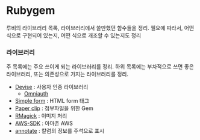 # Rubygem

루비의 라이브러리 목록, 라이브러리에서 쓸만했던 함수들을 정리. 필요에 따라서, 어떤 식으로 구현되어 있는지, 어떤 식으로 개조할 수 있는지도 정리

### 라이브러리

주 목록에는 주요 쓰이게 되는 라이브러리를 정리. 하위 목록에는 부차적으로 쓰면 좋은 라이브러리, 또는 의존성으로 가지는 라이브러리를 정리.

* [Devise](./Devise) : 사용자 인증 라이브러리
  * [Omniauth](./Omniauth) 
* [Simple form](./SimpleForm) : HTML form 태그
* [Paper clip](./PaperClip) : 첨부파일을 위한 Gem
* [RMagick](./RMagick) : 이미지 처리
* [AWS-SDK](./AWS-SDK) : 아마존 AWS
* [annotate](./Annotate) : 칼럼의 정보를 주석으로 표시